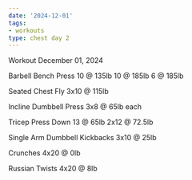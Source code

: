 ```yaml
---
date: '2024-12-01'
tags:
- workouts
type: chest day 2
---
```


Workout December 01, 2024

Barbell Bench Press
10 @ 135lb
10 @ 185lb
6 @ 185lb

Seated Chest Fly
3x10 @ 115lb

Incline Dumbbell Press
3x8 @ 65lb each

Tricep Press Down
13 @ 65lb
2x12 @ 72.5lb

Single Arm Dumbbell Kickbacks
3x10 @ 25lb

Crunches
4x20 @ 0lb

Russian Twists
4x20 @ 8lb